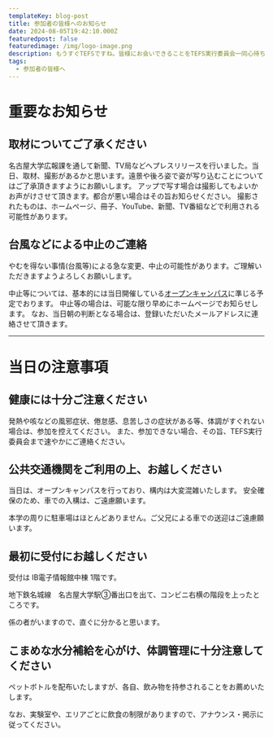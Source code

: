 ```yaml
---
templateKey: blog-post
title: 参加者の皆様へのお知らせ
date: 2024-08-05T19:42:10.000Z
featuredpost: false
featuredimage: /img/logo-image.png
description: もうすぐTEFSですね。皆様にお会いできることをTEFS実行委員会一同心待ちにしております。
tags:
  - 参加者の皆様へ
---
```


# 重要なお知らせ

## 取材についてご了承ください

名古屋大学広報課を通して新聞、TV局などへプレスリリースを行いました。当日、取材、撮影があるかと思います。遠景や後ろ姿で姿が写り込むことについてはご了承頂きますようにお願いします。
アップで写す場合は撮影してもよいかお声がけさせて頂きます。都合が悪い場合はその旨お知らせください。
撮影されたものは、ホームページ、冊子、YouTube、新聞、TV番組などで利用される可能性があります。

## 台風などによる中止のご連絡

やむを得ない事情(台風等)による急な変更、中止の可能性があります。ご理解いただきますようよろしくお願いします。

中止等については、基本的には当日開催している[オープンキャンパス](https://nuoc.adm.nagoya-u.ac.jp/2024/index.html)に準じる予定でおります。
中止等の場合は、可能な限り早めにホームページでお知らせします。
なお、当日朝の判断となる場合は、登録いただいたメールアドレスに連絡させて頂きます。

----
# 当日の注意事項

## 健康には十分ご注意ください

発熱や咳などの風邪症状、倦怠感、息苦しさの症状がある等、体調がすぐれない場合は、参加を控えてください。
また、参加できない場合、その旨、TEFS実行委員会まで速やかにご連絡ください。

## 公共交通機関をご利用の上、お越しください

当日は、オープンキャンパスを行っており、構内は大変混雑いたします。
安全確保のため、車での入構は、ご遠慮願います。

本学の周りに駐車場はほとんどありません。ご父兄による車での送迎はご遠慮願います。

## 最初に受付にお越しください

受付は IB電子情報館中棟 1階です。

地下鉄名城線　名古屋大学駅③番出口を出て、コンビニ右横の階段を上ったところです。

係の者がいますので、直ぐに分かると思います。


## こまめな水分補給を心がけ、体調管理に十分注意してください

ペットボトルを配布いたしますが、各自、飲み物を持参されることをお薦めいたします。

なお、実験室や、エリアごとに飲食の制限がありますので、アナウンス・掲示に従ってください。



